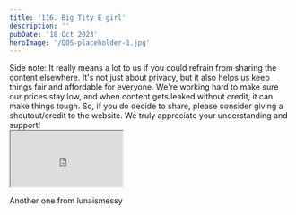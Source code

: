 ```yaml
---
title: '116. Big Tity E girl'
description: ''
pubDate: '18 Oct 2023'
heroImage: '/QOS-placeholder-1.jpg'
---
```

<div class="video_paragraph_header"> Side note: It really means a lot to us if you could refrain from sharing the content elsewhere. It's not just about privacy, but it also helps us keep things fair and affordable for everyone. We're working hard to make sure our prices stay low, and when content gets leaked without credit, it can make things tough. So, if you do decide to share, please consider giving a shoutout/credit to the website. We truly appreciate your understanding and support!</div>

<iframe src="https://drive.google.com/file/d/1hMFklOyIbUgCOp7XfQGQBDMeyYBaFTrR/preview" width="200" height="100" allow="autoplay" allowfullscreen="allowfullscreen"></iframe>

Another one from lunaismessy
<br>
<br>
<!---<a class="read_more" href="https://drive.google.com/file/d/1hMFklOyIbUgCOp7XfQGQBDMeyYBaFTrR/view?usp=sharing">Download</a>--->